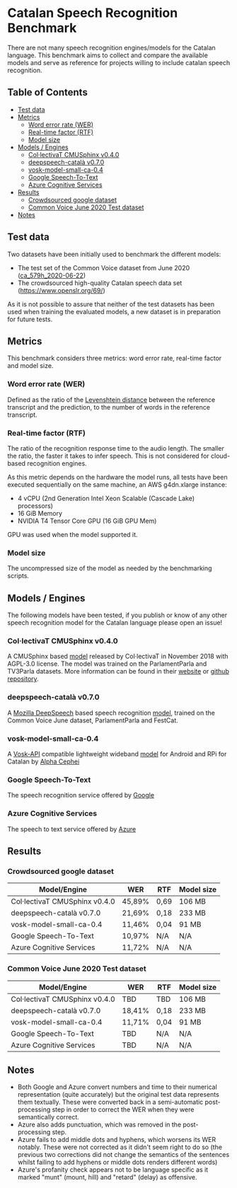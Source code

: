 # Catalan Speech Recognition Benchmark

There are not many speech recognition engines/models for the Catalan language. This benchmark aims to collect and compare the available models and serve as reference for projects willing to include catalan speech recognition.

## Table of Contents

- [Test data](#test-data)
- [Metrics](#metrics)
  - [Word error rate (WER)](#word-error-rate-wer)
  - [Real-time factor (RTF)](#real-time-factor-rtf)
  - [Model size](#model-size)
- [Models / Engines](#models--engines)
  - [Col·lectivaT CMUSphinx v0.4.0](#collectivat-cmusphinx-v040)
  - [deepspeech-català v0.7.0](#deepspeech-català-v070)
  - [vosk-model-small-ca-0.4](#vosk-model-small-ca-04)
  - [Google Speech-To-Text](#google-speech-to-text)
  - [Azure Cognitive Services](#azure-cognitive-services)
- [Results](#results)
  - [Crowdsourced google dataset](#crowdsourced-google-dataset)
  - [Common Voice June 2020 Test dataset](#common-voice-june-2020-test-dataset)
- [Notes](#notes)

## Test data

Two datasets have been initially used to benchmark the different models:

- The test set of the Common Voice dataset from June 2020 ([ca_579h_2020-06-22](https://commonvoice.mozilla.org/en/datasets))
- The crowdsourced high-quality Catalan speech data set (https://www.openslr.org/69/)

As it is not possible to assure that neither of the test datasets has been used when training the evaluated models, a new dataset is in preparation for future tests.

## Metrics

This benchmark considers three metrics: word error rate, real-time factor and model size.

### Word error rate (WER)

Defined as the ratio of the [Levenshtein distance](https://en.wikipedia.org/wiki/Levenshtein_distance) between the reference transcript and the prediction, to the number of words in the reference transcript.

### Real-time factor (RTF)

The ratio of the recognition response time to the audio length. The smaller the ratio, the faster it takes to infer speech. This is not considered for cloud-based recognition engines.

As this metric depends on the hardware the model runs, all tests have been executed sequentially on the same machine, an AWS g4dn.xlarge instance:

- 4 vCPU (2nd Generation Intel Xeon Scalable (Cascade Lake) processors)
- 16 GiB Memory
- NVIDIA T4 Tensor Core GPU (16 GiB GPU Mem)

GPU was used when the model supported it.

### Model size

The uncompressed size of the model as needed by the benchmarking scripts.

## Models / Engines

The following models have been tested, if you publish or know of any other speech recognition model for the Catalan language please open an issue!

### Col·lectivaT CMUSphinx v0.4.0

A CMUSphinx based [model](https://cloud.laklak.eu/s/4o2b5MrHckMYCXo) released by Col·lectivaT in November 2018 with AGPL-3.0 license. The model was trained on the ParlamentParla and TV3Parla datasets. More information can be found in their [website](https://collectivat.cat/asr) or [github repository](https://github.com/collectivat/cmusphinx-models).

### deepspeech-català v0.7.0

A [Mozilla DeepSpeech](https://github.com/mozilla/DeepSpeech) based speech recognition [model](https://github.com/ccoreilly/deepspeech-catala), trained on the Common Voice June dataset, ParlamentParla and FestCat.

### vosk-model-small-ca-0.4

A [Vosk-API](https://alphacephei.com/vosk/) compatible lightweight wideband [model](https://alphacephei.com/vosk/models) for Android and RPi for Catalan by [Alpha Cephei](https://alphacephei.com/en/)

### Google Speech-To-Text

The speech recognition service offered by [Google](https://cloud.google.com/speech-to-text)

### Azure Cognitive Services

The speech to text service offered by [Azure](https://docs.microsoft.com/en-us/azure/cognitive-services/Speech-Service/speech-to-text)

## Results

### Crowdsourced google dataset

| Model/Engine                  | WER    | RTF  | Model size |
| ----------------------------- | ------ | ---- | ---------- |
| Col·lectivaT CMUSphinx v0.4.0 | 45,89% | 0,69 | 106 MB     |
| deepspeech-català v0.7.0      | 21,69% | 0,18 | 233 MB     |
| vosk-model-small-ca-0.4       | 11,46% | 0,04 | 91 MB      |
| Google Speech-To-Text         | 10,97% | N/A  | N/A        |
| Azure Cognitive Services      | 11,72% | N/A  | N/A        |

### Common Voice June 2020 Test dataset

| Model/Engine                  | WER    | RTF  | Model size |
| ----------------------------- | ------ | ---- | ---------- |
| Col·lectivaT CMUSphinx v0.4.0 | TBD    | TBD  | 106 MB     |
| deepspeech-català v0.7.0      | 18,41% | 0,18 | 233 MB     |
| vosk-model-small-ca-0.4       | 11,71% | 0,04 | 91 MB      |
| Google Speech-To-Text         | TBD    | N/A  | N/A        |
| Azure Cognitive Services      | TBD    | N/A  | N/A        |

## Notes

- Both Google and Azure convert numbers and time to their numerical representation (quite accurately) but the original test data represents them textually. These were converted back in a semi-automatic post-processing step in order to correct the WER when they were semantically correct.
- Azure also adds punctuation, which was removed in the post-processing step.
- Azure fails to add middle dots and hyphens, which worsens its WER notably. These were not corrected as it didn't seem right to do so (the previous two corrections did not change the semantics of the sentences whilst failing to add hyphens or middle dots renders different words)
- Azure's profanity check appears not to be language specific as it marked "munt" (mount, hill) and "retard" (delay) as offensive.
